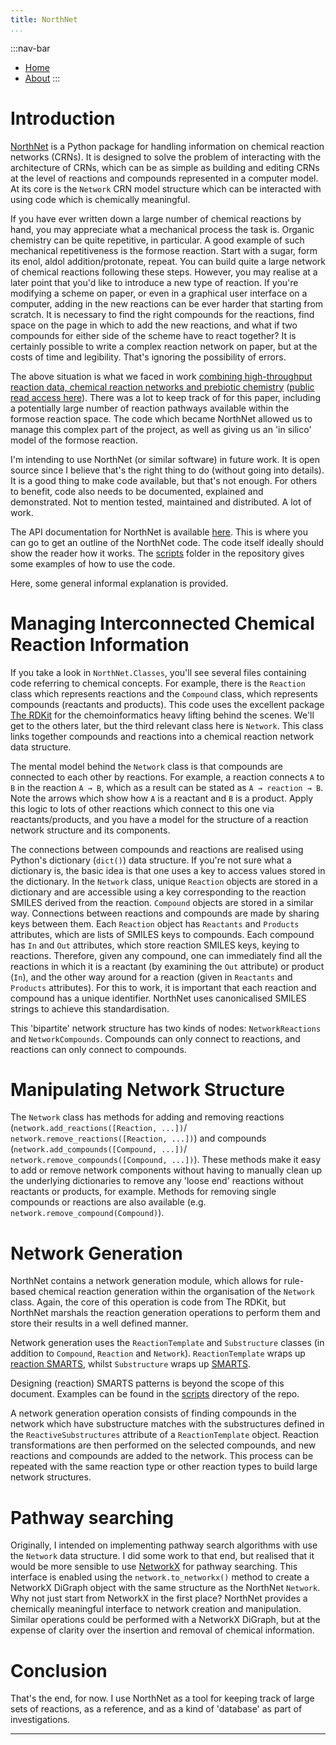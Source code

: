 ```yaml
---
title: NorthNet
...
```


:::nav-bar
- [Home](index.html)
- [About](about.html)
:::

# Introduction

[NorthNet](https://github.com/Will-Robin/NorthNet) is a Python package for handling information on chemical reaction networks (CRNs). It is designed to solve the problem of interacting with the architecture of CRNs, which can be as simple as building and editing CRNs at the level of reactions and compounds represented in a computer model. At its core is the `Network` CRN model structure which can be interacted with using code which is chemically meaningful.

If you have ever written down a large number of chemical reactions by hand, you may appreciate what a mechanical process the task is. Organic chemistry can be quite repetitive, in particular. A good example of such mechanical repetitiveness is the formose reaction. Start with a sugar, form its enol, aldol addition/protonate, repeat. You can build quite a large network of chemical reactions following these steps. However, you may realise at a later point that you'd like to introduce a new type of reaction. If you're modifying a scheme on paper, or even in a graphical user interface on a computer, adding in the new reactions can be ever harder that starting from scratch. It is necessary to find the right compounds for the reactions, find space on the page in which to add the new reactions, and what if two compounds for either side of the scheme have to react together? It is certainly possible to write a complex reaction network on paper, but at the costs of time and legibility. That's ignoring the possibility of errors.

The above situation is what we faced in work [combining high-throughput reaction data, chemical reaction networks and prebiotic chemistry](https://www.nature.com/articles/s41557-022-00956-7
) ([public read access here](https://rdcu.be/cO4qW)). There was a lot to keep track of for this paper, including a potentially large number of reaction pathways available within the formose reaction space. The code which became NorthNet allowed us to manage this complex part of the project, as well as giving us an 'in silico' model of the formose reaction.

I'm intending to use NorthNet (or similar software) in future work. It is open source since I believe that's the right thing to do (without going into details). It is a good thing to make code available, but that's not enough. For others to benefit, code also needs to be documented, explained and demonstrated. Not to mention tested, maintained and distributed. A lot of work.

The API documentation for NorthNet is available [here](https://will-robin.github.io/NorthNet/NorthNet.html). This is where you can go to get an outline of the NorthNet code. The code itself ideally should show the reader how it works. The [scripts](https://github.com/Will-Robin/NorthNet/tree/main/scripts) folder in the repository gives some examples of how to use the code.

Here, some general informal explanation is provided.

# Managing Interconnected Chemical Reaction Information

If you take a look in `NorthNet.Classes`, you'll see several files containing code referring to chemical concepts. For example, there is the `Reaction` class which represents reactions and the `Compound` class, which represents compounds (reactants and products). This code uses the excellent package [The RDKit](https://www.rdkit.org) for the chemoinformatics heavy lifting behind the scenes. We'll get to the others later, but the third relevant class here is `Network`. This class links together compounds and reactions into a chemical reaction network data structure.

The mental model behind the `Network` class is that compounds are connected to each other by reactions. For example, a reaction connects `A` to `B` in the reaction `A → B`, which as a result can be stated as `A → reaction → B`. Note the arrows which show how `A` is a reactant and `B` is a product. Apply this logic to lots of other reactions which connect to this one via reactants/products, and you have a model for the structure of a reaction network structure and its components.

The connections between compounds and reactions are realised using Python's dictionary (`dict()`) data structure. If you're not sure what a dictionary is, the basic idea is that one uses a key to access values stored in the dictionary. In the `Network` class, unique `Reaction` objects are stored in a dictionary and are accessible using a key corresponding to the reaction SMILES derived from the reaction. `Compound` objects are stored in a similar way. Connections between reactions and compounds are made by sharing keys between them. Each `Reaction` object has `Reactants` and `Products` attributes, which are lists of SMILES keys to compounds. Each compound has `In` and `Out` attributes, which store reaction SMILES keys, keying to reactions. Therefore, given any compound, one can immediately find all the reactions in which it is a reactant (by examining the `Out` attribute) or product (`In`), and the other way around for a reaction (given in `Reactants` and `Products` attributes). For this to work, it is important that each reaction and compound has a unique identifier. NorthNet uses canonicalised SMILES strings to achieve this standardisation.

This 'bipartite' network structure has two kinds of nodes: `NetworkReactions` and `NetworkCompounds`. Compounds can only connect to reactions, and reactions can only connect to compounds.

# Manipulating Network Structure

The `Network` class has methods for adding and removing reactions (`network.add_reactions([Reaction, ...])`/ `network.remove_reactions([Reaction, ...])`) and compounds (`network.add_compounds([Compound, ...])`/ `network.remove_compounds([Compound, ...])`). These methods make it easy to add or remove network components without having to manually clean up the underlying dictionaries to remove any 'loose end' reactions without reactants or products, for example. Methods for removing single compounds or reactions are also available (e.g. `network.remove_compound(Compound)`).

# Network Generation

NorthNet contains a network generation module, which allows for rule-based chemical reaction generation within the organisation of the `Network` class. Again, the core of this operation is code from The RDKit, but NorthNet marshals the reaction generation operations to perform them and store their results in a well defined manner.

Network generation uses the `ReactionTemplate` and `Substructure` classes (in addition to `Compound`, `Reaction` and `Network`). `ReactionTemplate` wraps up [reaction SMARTS](https://www.rdkit.org/docs/RDKit_Book.html#chemical-reaction-handling), whilst `Substructure` wraps up [SMARTS](https://www.daylight.com/dayhtml/doc/theory/theory.smarts.html).

Designing (reaction) SMARTS patterns is beyond the scope of this document. Examples can be found in the [scripts](https://github.com/Will-Robin/NorthNet/tree/main/scripts) directory of the repo.

A network generation operation consists of finding compounds in the network which have substructure matches with the substructures defined in the `ReactiveSubstructures` attribute of a `ReactionTemplate` object. Reaction transformations are then performed on the selected compounds, and new reactions and compounds are added to the network. This process can be repeated with the same reaction type or other reaction types to build large network structures.

# Pathway searching

Originally, I intended on implementing pathway search algorithms with use the `Network` data structure. I did some work to that end, but realised that it would be more sensible to use [NetworkX](https://networkx.org) for pathway searching. This interface is enabled using the `network.to_networkx()` method to create a NetworkX DiGraph object with the same structure as the NorthNet `Network`. Why not just start from NetworkX in the first place? NorthNet provides a chemically meaningful interface to network creation and manipulation. Similar operations could be performed with a NetworkX DiGraph, but at the expense of clarity over the insertion and removal of chemical information.

# Conclusion

That's the end, for now. I use NorthNet as a tool for keeping track of large sets of reactions, as a reference, and as a kind of 'database' as part of investigations.


---

